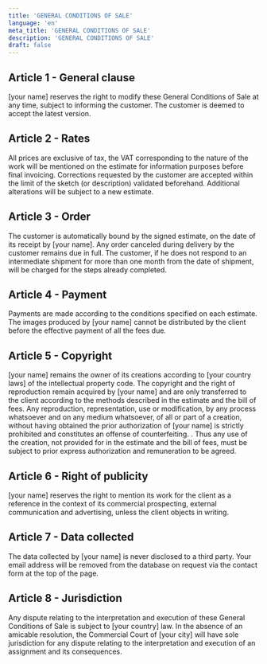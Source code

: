```yaml
---
title: 'GENERAL CONDITIONS OF SALE'
language: 'en'
meta_title: 'GENERAL CONDITIONS OF SALE'
description: 'GENERAL CONDITIONS OF SALE'
draft: false
---
```


## Article 1 - General clause

[your name] reserves the right to modify these General Conditions of Sale at any time, subject to informing the customer. The customer is deemed to accept the latest version.

## Article 2 - Rates

All prices are exclusive of tax, the VAT corresponding to the nature of the work will be mentioned on the estimate for information purposes before final invoicing. Corrections requested by the customer are accepted within the limit of the sketch (or description) validated beforehand. Additional alterations will be subject to a new estimate.

## Article 3 - Order

The customer is automatically bound by the signed estimate, on the date of its receipt by [your name]. Any order canceled during delivery by the customer remains due in full. The customer, if he does not respond to an intermediate shipment for more than one month from the date of shipment, will be charged for the steps already completed.

## Article 4 - Payment

Payments are made according to the conditions specified on each estimate. The images produced by [your name] cannot be distributed by the client before the effective payment of all the fees due.

## Article 5 - Copyright

[your name] remains the owner of its creations according to [your country laws] of the intellectual property code. The copyright and the right of reproduction remain acquired by [your name] and are only transferred to the client according to the methods described in the estimate and the bill of fees. Any reproduction, representation, use or modification, by any process whatsoever and on any medium whatsoever, of all or part of a creation, without having obtained the prior authorization of [your name] is strictly prohibited and constitutes an offense of counterfeiting. . Thus any use of the creation, not provided for in the estimate and the bill of fees, must be subject to prior express authorization and remuneration to be agreed.

## Article 6 - Right of publicity

[your name] reserves the right to mention its work for the client as a reference in the context of its commercial prospecting, external communication and advertising, unless the client objects in writing.

## Article 7 - Data collected

The data collected by [your name] is never disclosed to a third party. Your email address will be removed from the database on request via the contact form at the top of the page.

## Article 8 - Jurisdiction

Any dispute relating to the interpretation and execution of these General Conditions of Sale is subject to [your country] law. In the absence of an amicable resolution, the Commercial Court of [your city] will have sole jurisdiction for any dispute relating to the interpretation and execution of an assignment and its consequences.
